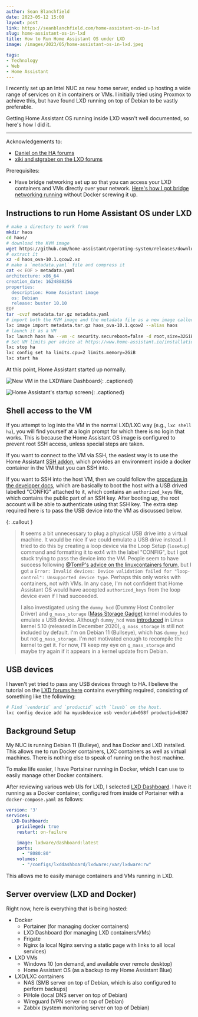 ```yaml
---
author: Sean Blanchfield
date: 2023-05-12 15:00
layout: post
link: https://seanblanchfield.com/home-assistant-os-in-lxd
slug: home-assistant-os-in-lxd
title: How to Run Home Assistant OS under LXD
image: /images/2023/05/home-assistant-os-in-lxd.jpeg

tags:
- Technology
- Web
- Home Assistant
---
```


I recently set up an Intel NUC as new home server, ended up hosting a wide range of services on it in containers or VMs. I initially tried using Proxmox to achieve this, but have found LXD running on top of Debian to be vastly preferable.

Getting Home Assistant OS running inside LXD wasn't well documented, so here's how I did it.

<!-- more -->
---

Acknowledgements to:
 - [Daniel on the HA forums](https://community.home-assistant.io/t/running-hassos-as-an-lxd-lxc-virtual-machine/227643/17)
 - [xiki and stgraber on the LXD forums](https://discuss.linuxcontainers.org/t/vm-from-disk-image/11473/19)

 Prerequisites:
 - Have bridge networking set up so that you can access your LXD containers and VMs directly over your network. [Here's how I got bridge networking running](/2023/05/home-assistant-os-in-lxd) without Docker screwing it up.

## Instructions to run Home Assistant OS under LXD
``` bash
# make a directory to work from
mkdir haos
cd haos/
# download the KVM image
wget https://github.com/home-assistant/operating-system/releases/download/10.1/haos_ova-10.1.qcow2.xz
# extract it
xz -d haos_ova-10.1.qcow2.xz
# make a `metadata.yaml` file and compress it
cat << EOF > metadata.yaml 
architecture: x86_64
creation_date: 1624888256
properties:
  description: Home Assistant image
  os: Debian
  release: buster 10.10
EOF
tar -cvzf metadata.tar.gz metadata.yaml
# import both the KVM image and the metadata file as a new image called "haos"
lxc image import metadata.tar.gz haos_ova-10.1.qcow2 --alias haos
# launch it as a VM
lxc launch haos ha --vm -c security.secureboot=false -d root,size=32GiB
# Set VM limits per advice at https://www.home-assistant.io/installation/linux
lxc stop ha
lxc config set ha limits.cpu=2 limits.memory=2GiB
lxc start ha
```

At this point, Home Assistant started up normally. 

![New VM in the LXDWare Dashboard](/images/2023/05/HA_in_LXDWare_dashboard.png){: .captioned}

![Home Assistant's startup screen](/images/2023/05/HA_in_LXD.png){: .captioned}


## Shell access to the VM

If you attempt to log into the VM in the normal LXD/LXC way (e.g., `lxc shell ha`), you will find yourself at a login prompt for which there is no login that works. This is because the Home Assistant OS image is configured to prevent root SSH access, unless special steps are taken. 

If you want to connect to the VM via SSH, the easiest way is to use the Home Assistant [SSH addon](https://github.com/hassio-addons/addon-ssh), which provides an environment inside a docker container in the VM that you can SSH into.

If you want to SSH into the host VM, then we could follow the [procedure in the developer docs](https://developers.home-assistant.io/docs/operating-system/debugging/#home-assistant-operating-system), which are basically to boot the host with a USB drived labelled "CONFIG" attached to it, which contains an `authorized_keys` file, which contains the public part of an SSH key.  After booting up, the root account will be able to authenticate using that SSH key. The extra step required here is to pass the USB device into the VM as discussed below.

{: .callout }
> It seems a bit unnecessary to plug a physical USB drive into a virtual machine. It would be nice if we could emulate a USB drive instead.  I tried to do this by  creating a loop device via the Loop Setup (`losetup`) command and formatting it to ext4 with the label "CONFIG", but I got stuck trying to pass the device into the VM. People seem to have success following [@TomP's advice on the linuxcontainers forum](https://discuss.linuxcontainers.org/t/mounting-a-loop-device-in-a-lxd-container/14804/8), but I got a `Error: Invalid devices: Device validation failed for "loop-control": Unsupported device type`. Perhaps this only works with containers, not with VMs. In any case, I'm not confident that Home Assistant OS would have accepted `authorized_keys` from the loop device even if I had succeeded.
>
>  
> I also investigated using the `dummy_hcd` (Dummy Host Controller Driver) and `g_mass_storage` ([Mass Storage Gadget](https://docs.kernel.org/usb/mass-storage.html) kernel modules to emulate a USB device. Although `dummy_hcd` was [introduced](https://bugs.debian.org/cgi-bin/bugreport.cgi?bug=962708) in Linux kernel 5.10 (released in December 2020), `g_mass_storage` is still not included by default. I'm on Debian 11 (Bullseye), which has `dummy_hcd` but not `g_mass_storage`. I'm not motivated enough to recompile the kernel to get it. For now, I'll keep my eye on `g_mass_storage` and maybe try again if it appears in a kernel update from Debian.

## USB devices

I haven't yet tried to pass any USB devices through to HA. I believe the tutorial on the [LXD forums here](https://discuss.linuxcontainers.org/t/usb-passthrough-on-ubuntu-based-vms/12170
) contains everything required, consisting of something like the following:

``` bash
# Find `vendorid` and `productid` with `lsusb` on the host.
lxc config device add ha myusbdevice usb vendorid=058f productid=6387
```


## Background Setup

My NUC is running Debian 11 (Bulleye), and has Docker and LXD installed. This allows me to run Docker containers, LXC containers as well as virtual machines. There is nothing else to speak of running on the host machine.

To make life easier, I have Portainer running in Docker, which I can use to easily manage other Docker containers. 

After reviewing various web UIs for LXD, I selected [LXD Dashboard](https://lxdware.com/). I have it running as a Docker container, configured from inside of Portainer with a `docker-compose.yaml` as follows:

```yaml
version: '3'
services:
  LXD-Dashboard:
    privileged: true
    restart: on-failure

    image: lxdware/dashboard:latest
    ports:
      - "8080:80"
    volumes:
      - "/configs/lxddashboard/lxdware:/var/lxdware:rw"
```

This allows me to easily manage containers and VMs running in LXD. 

## Server overview (LXD and Docker)
Right now, here is everything that is being hosted:
* Docker
  * Portainer (for managing docker containers)
  * LXD Dashboard (for managing LXD containers/VMs)
  * Frigate
  * Nginx (a local Nginx serving a static page with links to all local services)
* LXD VMs
  * Windows 10 (on demand, and available over remote desktop)
  * Home Assistant OS (as a backup to my Home Assistant Blue)
* LXD/LXC containers
  * NAS (SMB server on top of Debian, which is also configured to perform backups)
  * PiHole (local DNS server on top of Debian)
  * Wireguard (VPN server on top of Debian)
  * Zabbix (system monitoring server on top of Debian)
